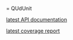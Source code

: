 = QUdUnit

[latest API documentation](doc/latest/index.html)

[latest coverage report](coverage/latest/index.html)